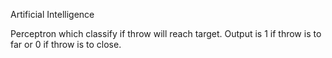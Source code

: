 Artificial Intelligence

Perceptron which classify if throw will reach target.
Output is 1 if throw is to far or 0 if throw is to close.
